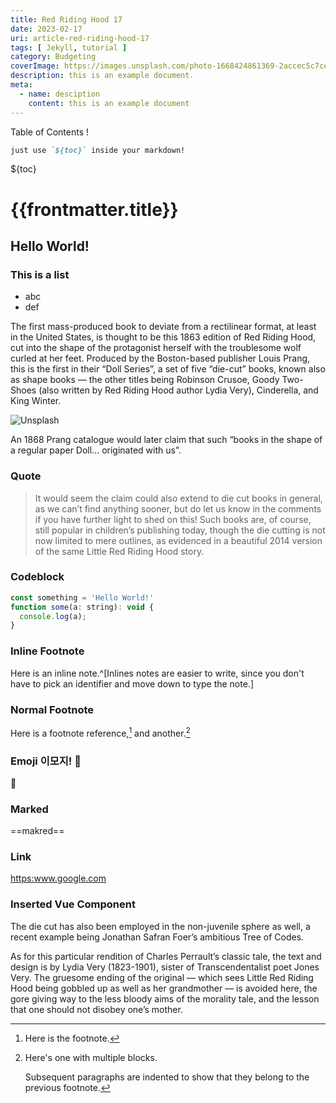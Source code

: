 ```yaml
---
title: Red Riding Hood 17
date: 2023-02-17
uri: article-red-riding-hood-17
tags: [ Jekyll, tutorial ]
category: Budgeting
coverImage: https://images.unsplash.com/photo-1668424861369-2accec5c7ce3?ixlib=rb-4.0.3&ixid=MnwxMjA3fDB8MHxwaG90by1wYWdlfHx8fGVufDB8fHx8&auto=format&fit=crop&w=2232&q=80
description: this is an example document.
meta:
  - name: desciption
    content: this is an example document
---
```


Table of Contents !
```markdown
just use `${toc}` inside your markdown!
```

${toc}

# {{frontmatter.title}}

## Hello World!

### This is a list
  - abc
  - def

The first mass-produced book to deviate from a rectilinear format, at least in the United States, is thought to be this 1863 edition of Red Riding Hood, cut into the shape of the protagonist herself with the troublesome wolf curled at her feet. Produced by the Boston-based publisher Louis Prang, this is the first in their “Doll Series”, a set of five “die-cut” books, known also as shape books — the other titles being Robinson Crusoe, Goody Two-Shoes (also written by Red Riding Hood author Lydia Very), Cinderella, and King Winter. 


![Unsplash](https://images.unsplash.com/photo-1668424861369-2accec5c7ce3?ixlib=rb-4.0.3&ixid=MnwxMjA3fDB8MHxwaG90by1wYWdlfHx8fGVufDB8fHx8&auto=format&fit=crop&w=2232&q=80)



An 1868 Prang catalogue would later claim that such “books in the shape of a regular paper Doll… originated with us”. 

### Quote
> It would seem the claim could also extend to die cut books in general, as we can’t find anything sooner, but do let us know in the comments if you have further light to shed on this! Such books are, of course, still popular in children’s publishing today, though the die cutting is not now limited to mere outlines, as evidenced in a beautiful 2014 version of the same Little Red Riding Hood story. 

### Codeblock

```javascript
const something = 'Hello World!'
function some(a: string): void {
  console.log(a);
}
```

### Inline Footnote

Here is an inline note.^[Inlines notes are easier to write, since
you don't have to pick an identifier and move down to type the
note.]

### Normal Footnote

Here is a footnote reference,[^1] and another.[^longnote]

[^1]: Here is the footnote.

[^longnote]: Here's one with multiple blocks.

    Subsequent paragraphs are indented to show that they
belong to the previous footnote.

### Emoji 이모지! 🍒

🍒

### Marked

==makred==


### Link
<https:www.google.com>

### Inserted Vue Component

<component is='CC_Example'/>




The die cut has also been employed in the non-juvenile sphere as well, a recent example being Jonathan Safran Foer’s ambitious Tree of Codes. 

As for this particular rendition of Charles Perrault’s classic tale, the text and design is by Lydia Very (1823-1901), sister of Transcendentalist poet Jones Very. The gruesome ending of the original — which sees Little Red Riding Hood being gobbled up as well as her grandmother — is avoided here, the gore giving way to the less bloody aims of the morality tale, and the lesson that one should not disobey one’s mother.
